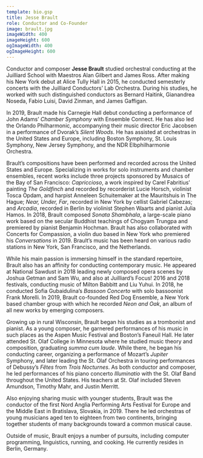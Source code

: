 ```yaml
---
template: bio.gsp
title: Jesse Brault
role: Conductor and Co-Founder
image: brault.jpg
imageWidth: 400
imageHeight: 600
ogImageWidth: 400
ogImageHeight: 600
---
```


Conductor and composer **Jesse Brault** studied orchestral conducting at the Juilliard School with Maestros Alan Gilbert and James Ross. After making his New York debut at Alice Tully Hall in 2015, he conducted semesterly concerts with the Juilliard Conductors’ Lab Orchestra. During his studies, he worked with such distinguished conductors as Bernard Haitink, Gianandrea Noseda, Fabio Luisi, David Zinman, and James Gaffigan.

In 2019, Brault made his Carnegie Hall debut conducting a performance of John Adams’ _Chamber Symphony_ with Ensemble Connect. He has also led the Orlando Philharmonic, accompanying their music director Eric Jacobsen in a performance of Dvorak’s _Silent Woods_. He has assisted at orchestras in the United States and Europe, including Boston Symphony, St. Louis Symphony, New Jersey Symphony, and the NDR Elbphilharmonie Orchestra.

Brault’s compositions have been performed and recorded across the United States and Europe. Specializing in works for solo instruments and chamber ensembles, recent works include three projects sponsored by Musaics of the Bay of San Francisco: _Capriccioso_, a work inspired by Carel Fabritius’ painting _The Goldfinch_ and recorded by recorderist Lucie Horsch, violinist Tosca Opdam, and harpist Anneleen Schuitemaker at the Mauritshuis in The Hague; _Near, Under, Far_, recorded in New York by cellist Gabriel Cabezas; and _Arcadia_, recorded in Berlin by violinist Stephen Waarts and pianist Julia Hamos. In 2018, Brault composed _Sonata Shambhala_, a large-scale piano work based on the secular Buddhist teachings of Chogyam Trungpa and premiered by pianist Benjamin Hochman. Brault has also collaborated with Concerts for Compassion, a violin duo based in New York who premiered his _Conversations_ in 2019. Brault’s music has been heard on various radio stations in New York, San Francisco, and the Netherlands.

While his main passion is immersing himself in the standard repertoire, Brault also has an affinity for conducting contemporary music. He appeared at National Sawdust in 2018 leading newly composed opera scenes by Joshua Getman and Sam Wu, and also at Juilliard’s Focus! 2016 and 2018 festivals, conducting music of Milton Babbitt and Liu Yuhui. In 2018, he conducted Sofia Gubaidulina’s _Bassoon Concerto_ with solo bassoonist Frank Morelli. In 2019, Brault co-founded Red Dog Ensemble, a New York based chamber group with which he recorded _Neon and Oak_, an album of all new works by emerging composers.

Growing up in rural Wisconsin, Brault began his studies as a trombonist and pianist. As a young composer, he garnered performances of his music in such places as the Aspen Music Festival and Boston’s Faneuil Hall. He later attended St. Olaf College in Minnesota where he studied music theory and composition, graduating _summa cum laude_. While there, he began his conducting career, organizing a performance of Mozart’s _Jupiter_ Symphony, and later leading the St. Olaf Orchestra in touring performances of Debussy’s _Fêtes_ from _Trois Nocturnes_. As both conductor and composer, he led performances of his piano concerto _Illuminatio_ with the St. Olaf Band throughout the United States. His teachers at St. Olaf included Steven Amundson, Timothy Mahr, and Justin Merritt.

Also enjoying sharing music with younger students, Brault was the conductor of the first Nord Anglia Performing Arts Festival for Europe and the Middle East in Bratislava, Slovakia, in 2019. There he led orchestras of young musicians aged ten to eighteen from two continents, bringing together students of many backgrounds toward a common musical cause.

Outside of music, Brault enjoys a number of pursuits, including computer programming, linguistics, running, and cooking. He currently resides in Berlin, Germany.
